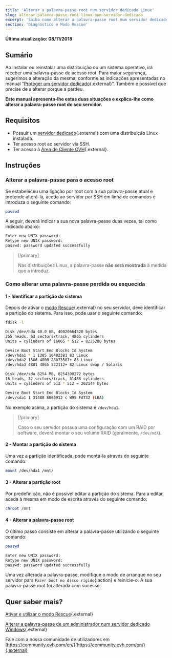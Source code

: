 ```yaml
---
title: 'Alterar a palavra-passe root num servidor dedicado Linux'
slug: alterar-palavra-passe-root-linux-num-servidor-dedicado
excerpt: 'Saiba como alterar a palavra-passe root num servidor dedicado Linux'
section: 'Diagnóstico e Modo Rescue'
---
```


**Última atualização: 08/11/2018**

## Sumário

Ao instalar ou reinstalar uma distribuição ou um sistema operativo, irá receber uma palavra-passe de acesso root. Para maior segurança, sugerimos a alteração da mesma, conforme as indicações apresentadas no manual “[Proteger um servidor dedicado](https://docs.ovh.com/pt/dedicated/proteger-um-servidor-dedicado/){.external}”. Também é possível que precise de a alterar porque a perdeu.

**Este manual apresenta-lhe estas duas situações e explica-lhe como alterar a palavra-passe root do seu servidor.**


## Requisitos

* Possuir um [servidor dedicado](https://www.ovh.pt/servidores_dedicados/){.external} com uma distribuição Linux instalada.
* Ter acesso root ao servidor via SSH.
* Ter acesso à [Área de Cliente OVH](https://www.ovh.com/auth/?action=gotomanager){.external}.


## Instruções

### Alterar a palavra-passe para o acesso root

Se estabeleceu uma ligação por root com a sua palavra-passe atual e pretende alterá-la, aceda ao servidor por SSH em linha de comandos e introduza o seguinte comando:

```sh
passwd
```

A seguir, deverá indicar a sua nova palavra-passe duas vezes, tal como indicado abaixo:

```sh
Enter new UNIX password:
Retype new UNIX password:
passwd: password updated successfully
```

> [!primary]
>
> Nas distribuições Linux, a palavra-passe **não será mostrada** à medida que a introduz.
>

### Como alterar uma palavra-passe perdida ou esquecida

#### 1 - Identificar a partição do sistema

Depois de ativar o [modo Rescue](https://docs.ovh.com/pt/dedicated/rescue_mode/){.external} no seu servidor, deve identificar a partição do sistema. Para isso, pode usar o seguinte comando:

```sh
fdisk -l

Disk /dev/hda 40.0 GB, 40020664320 bytes
255 heads, 63 sectors/track, 4865 cylinders
Units = cylinders of 16065 * 512 = 8225280 bytes

Device Boot Start End Blocks Id System
/dev/hda1 * 1 1305 10482381 83 Linux
/dev/hda2 1306 4800 28073587+ 83 Linux
/dev/hda3 4801 4865 522112+ 82 Linux swap / Solaris

Disk /dev/sda 8254 MB, 8254390272 bytes
16 heads, 32 sectors/track, 31488 cylinders
Units = cylinders of 512 * 512 = 262144 bytes

Device Boot Start End Blocks Id System
/dev/sda1 1 31488 8060912 c W95 FAT32 (LBA)
```

No exemplo acima, a partição do sistema é `/dev/hda1`. 

> [!primary]
>
> Caso o seu servidor possua uma configuração com um RAID por software, deverá montar o seu volume RAID (geralmente, `/dev/mdX`). 
>

#### 2 - Montar a partição do sistema

Uma vez a partição identificada, pode montá-la através do seguinte comando:

```sh
mount /dev/hda1 /mnt/
```

#### 3 - Alterar a partição root

Por predefinição, não é possível editar a partição do sistema. Para a editar, aceda à mesma em modo de escrita através do seguinte comando:

```sh
chroot /mnt
```

#### 4 - Alterar a palavra-passe root

O último passo consiste em alterar a palavra-passe utilizando o seguinte comando:

```sh
passwd

Enter new UNIX password:
Retype new UNIX password:
passwd: password updated successfully
```

Uma vez alterada a palavra-passe, modifique o modo de arranque no seu servidor para `Fazer boot no disco rígido`{.action} e reinicie-o. A sua palavra-passe root foi alterada com sucesso.


## Quer saber mais?

[Ativar e utilizar o modo Rescue](https://docs.ovh.com/pt/dedicated/rescue_mode/){.external}

[Alterar a palavra-passe de um administrador num servidor dedicado Windows](https://docs.ovh.com/pt/dedicated/alterar-palavra-passe-admin-windows/){.external}

Fale com a nossa comunidade de utilizadores em [https://community.ovh.com/en/](https://community.ovh.com/en/){.external}